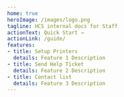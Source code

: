 ```yaml
---
home: true
heroImage: /images/logo.png
tagline: HCS internal docs for Staff
actionText: Quick Start →
actionLink: /guide/
features:
- title: Setup Printers
  details: Feature 1 Description
- title: Send Help Ticket
  details: Feature 2 Description
- title: Contact list
  details: Feature 3 Description
---
```

